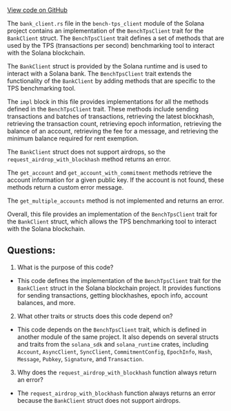 
[View code on GitHub](https://github.com/solana-labs/solana/blob/master/bench-tps/src/bench_tps_client/bank_client.rs)

The `bank_client.rs` file in the `bench-tps_client` module of the Solana project contains an implementation of the `BenchTpsClient` trait for the `BankClient` struct. The `BenchTpsClient` trait defines a set of methods that are used by the TPS (transactions per second) benchmarking tool to interact with the Solana blockchain.

The `BankClient` struct is provided by the Solana runtime and is used to interact with a Solana bank. The `BenchTpsClient` trait extends the functionality of the `BankClient` by adding methods that are specific to the TPS benchmarking tool.

The `impl` block in this file provides implementations for all the methods defined in the `BenchTpsClient` trait. These methods include sending transactions and batches of transactions, retrieving the latest blockhash, retrieving the transaction count, retrieving epoch information, retrieving the balance of an account, retrieving the fee for a message, and retrieving the minimum balance required for rent exemption.

The `BankClient` struct does not support airdrops, so the `request_airdrop_with_blockhash` method returns an error.

The `get_account` and `get_account_with_commitment` methods retrieve the account information for a given public key. If the account is not found, these methods return a custom error message.

The `get_multiple_accounts` method is not implemented and returns an error.

Overall, this file provides an implementation of the `BenchTpsClient` trait for the `BankClient` struct, which allows the TPS benchmarking tool to interact with the Solana blockchain.
## Questions: 
 1. What is the purpose of this code?
- This code defines the implementation of the `BenchTpsClient` trait for the `BankClient` struct in the Solana blockchain project. It provides functions for sending transactions, getting blockhashes, epoch info, account balances, and more.

2. What other traits or structs does this code depend on?
- This code depends on the `BenchTpsClient` trait, which is defined in another module of the same project. It also depends on several structs and traits from the `solana_sdk` and `solana_runtime` crates, including `Account`, `AsyncClient`, `SyncClient`, `CommitmentConfig`, `EpochInfo`, `Hash`, `Message`, `Pubkey`, `Signature`, and `Transaction`.

3. Why does the `request_airdrop_with_blockhash` function always return an error?
- The `request_airdrop_with_blockhash` function always returns an error because the `BankClient` struct does not support airdrops.